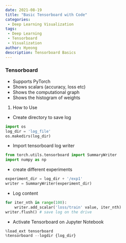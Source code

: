 ```yaml
---
date: 2021-08-19
title: "Basic Tensorboard with Code"
categories: 
 - Deep Learning Visualization
tags:
 - Deep Learning
 - Tensorboard
 - Visualization
author: Hyeong
description: Tensorboard Basics
---
```


### Tensorboard
- Supports PyTorch
- Shows scalars (accuracy, loss etc)
- Shows the computational graph
- Shows the histogram of weights

1. How to Use
- Create directory to save log
```python
import os
log_dir = 'log_file'
os.makedirs(log_dir)
```
- Import tensorboard log writer
```python
from torch.utils.tensorboard import SummaryWriter
import numpy as np
```
- create different experiments
```python
experiment_dir = log_dir + '/exp1'
writer = SummaryWriter(experiment_dir)
```
- Log content
```python
for iter_nth in range(100):
    writer.add_scalar('loss/train' value, iter_nth)
writer.flush() # save log on the drive
```
- Activate Tensorboard on Jupyter Notebook
```python
%load_ext tensorboard
%tensorboard --logdir {log_dir}
```
